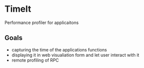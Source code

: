 # TimeIt
Performance profiler for applicaitons

## Goals
- capturing the time of the applications functions 
- displaying it in web visualiation form and let user interact with it 
- remote profiling of RPC
